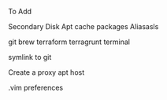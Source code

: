 To Add

Secondary Disk
Apt cache packages
Aliasasls

git
brew
terraform
terragrunt
terminal

symlink to git

Create a proxy apt host

.vim preferences